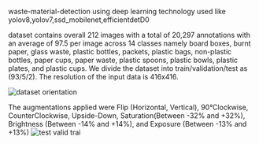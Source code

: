 waste-material-detection
using deep learning technology used like yolov8,yolov7,ssd_mobilenet,efficientdetD0

dataset contains overall 212 images with a
total of 20,297 annotations with an average of 97.5 per image across 14 classes namely
board boxes, burnt paper, glass waste, plastic bottles, packets, plastic bags, non-plastic
bottles, paper cups, paper waste, plastic spoons, plastic bowls, plastic plates, and plastic
cups. We divide the dataset into train/validation/test as (93/5/2). The resolution of the input
data is 416x416.

![dataset orientation](https://github.com/oyshisarker2001/waste-material-detection/assets/57029168/5e6936da-46c2-47ef-a536-4171a0692d6d)

The augmentations applied were Flip (Horizontal, Vertical), 90°Clockwise, CounterClockwise, Upside-Down, Saturation(Between -32% and +32%), Brightness (Between -14% and +14%), and Exposure (Between -13% and +13%)
![test valid trai](https://github.com/oyshisarker2001/waste-material-detection/assets/57029168/402fcaf1-4df7-455e-a954-bc659d236d6e)

